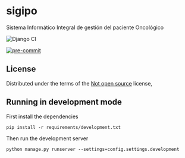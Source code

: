 # sigipo

Sistema Informático Integral de gestión del paciente Oncológico

![Django CI](https://github.com/UHo-GPDB/sigipo/actions/workflows/django-test.yml/badge.svg)

[![pre-commit](https://img.shields.io/badge/pre--commit-enabled-brightgreen?logo=pre-commit&logoColor=white)](https://github.com/UHo-GPDB/sigipo/actions/workflows/pre-commit.yml/badge.svg)

## License

Distributed under the terms of the [Not open source](LICENSE) license,

## Running in development mode

First install the dependencies

    pip install -r requirements/development.txt

Then run the development server

    python manage.py runserver --settings=config.settings.development
